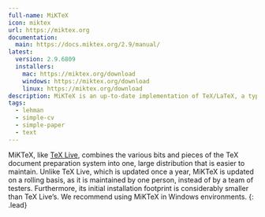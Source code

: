 ```yaml
---
full-name: MiKTeX
icon: miktex
url: https://miktex.org
documentation:
  main: https://docs.miktex.org/2.9/manual/
latest:
  version: 2.9.6809
  installers:
    mac: https://miktex.org/download
    windows: https://miktex.org/download
    linux: https://miktex.org/download
description: MiKTeX is an up-to-date implementation of TeX/LaTeX, a typesetting system intended for the creation of beautiful books.
tags:
  - lehman
  - simple-cv
  - simple-paper
  - text
---
```


MiKTeX, like [TeX Live](./tex-live), combines the various bits and pieces of
the TeX document preparation system into one, large distribution that is
easier to maintain. Unlike TeX Live, which is updated once a year, MiKTeX is
updated on a rolling basis, as it is maintained by one person, instead of by a
team of testers. Furthermore, its initial installation footprint is
considerably smaller than TeX Live’s. We recommend using MiKTeX in Windows
environments.
{: .lead}
